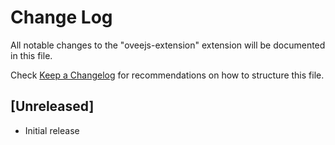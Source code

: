 # Change Log

All notable changes to the "oveejs-extension" extension will be documented in this file.

Check [Keep a Changelog](http://keepachangelog.com/) for recommendations on how to structure this file.

## [Unreleased]

- Initial release